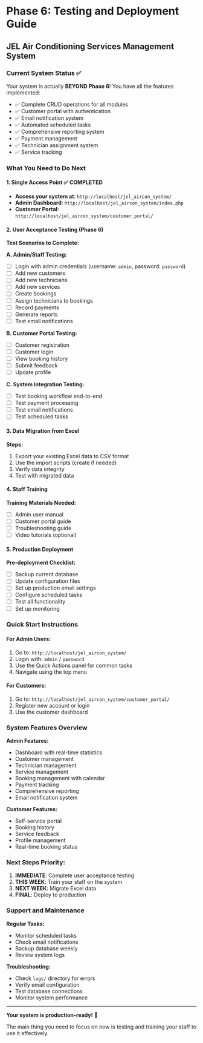 # Phase 6: Testing and Deployment Guide
## JEL Air Conditioning Services Management System

### Current System Status ✅
Your system is actually **BEYOND Phase 6**! You have all the features implemented:

- ✅ Complete CRUD operations for all modules
- ✅ Customer portal with authentication
- ✅ Email notification system
- ✅ Automated scheduled tasks
- ✅ Comprehensive reporting system
- ✅ Payment management
- ✅ Technician assignment system
- ✅ Service tracking

### What You Need to Do Next

#### 1. **Single Access Point** ✅ COMPLETED
- **Access your system at**: `http://localhost/jel_aircon_system/`
- **Admin Dashboard**: `http://localhost/jel_aircon_system/index.php`
- **Customer Portal**: `http://localhost/jel_aircon_system/customer_portal/`

#### 2. **User Acceptance Testing (Phase 6)**

**Test Scenarios to Complete:**

**A. Admin/Staff Testing:**
- [ ] Login with admin credentials (username: `admin`, password: `password`)
- [ ] Add new customers
- [ ] Add new technicians
- [ ] Add new services
- [ ] Create bookings
- [ ] Assign technicians to bookings
- [ ] Record payments
- [ ] Generate reports
- [ ] Test email notifications

**B. Customer Portal Testing:**
- [ ] Customer registration
- [ ] Customer login
- [ ] View booking history
- [ ] Submit feedback
- [ ] Update profile

**C. System Integration Testing:**
- [ ] Test booking workflow end-to-end
- [ ] Test payment processing
- [ ] Test email notifications
- [ ] Test scheduled tasks

#### 3. **Data Migration from Excel**

**Steps:**
1. Export your existing Excel data to CSV format
2. Use the import scripts (create if needed)
3. Verify data integrity
4. Test with migrated data

#### 4. **Staff Training**

**Training Materials Needed:**
- [ ] Admin user manual
- [ ] Customer portal guide
- [ ] Troubleshooting guide
- [ ] Video tutorials (optional)

#### 5. **Production Deployment**

**Pre-deployment Checklist:**
- [ ] Backup current database
- [ ] Update configuration files
- [ ] Set up production email settings
- [ ] Configure scheduled tasks
- [ ] Test all functionality
- [ ] Set up monitoring

### Quick Start Instructions

#### For Admin Users:
1. Go to: `http://localhost/jel_aircon_system/`
2. Login with: `admin` / `password`
3. Use the Quick Actions panel for common tasks
4. Navigate using the top menu

#### For Customers:
1. Go to: `http://localhost/jel_aircon_system/customer_portal/`
2. Register new account or login
3. Use the customer dashboard

### System Features Overview

**Admin Features:**
- Dashboard with real-time statistics
- Customer management
- Technician management
- Service management
- Booking management with calendar
- Payment tracking
- Comprehensive reporting
- Email notification system

**Customer Features:**
- Self-service portal
- Booking history
- Service feedback
- Profile management
- Real-time booking status

### Next Steps Priority:

1. **IMMEDIATE**: Complete user acceptance testing
2. **THIS WEEK**: Train your staff on the system
3. **NEXT WEEK**: Migrate Excel data
4. **FINAL**: Deploy to production

### Support and Maintenance

**Regular Tasks:**
- Monitor scheduled tasks
- Check email notifications
- Backup database weekly
- Review system logs

**Troubleshooting:**
- Check `logs/` directory for errors
- Verify email configuration
- Test database connections
- Monitor system performance

---

**Your system is production-ready!** 🎉

The main thing you need to focus on now is testing and training your staff to use it effectively.
